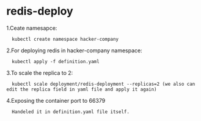 # redis-deploy

1.Ceate namesapce:

      kubectl create namespace hacker-company
      
2.For deploying redis in hacker-company namespace:

      kubectl apply -f definition.yaml
     
3.To scale the replica to 2:

      kubectl scale deployment/redis-deployment --replicas=2 (we also can edit the replica field in yaml file and apply it again)
 
4.Exposing the container port to 66379
      
      Handeled it in definition.yaml file itself.
